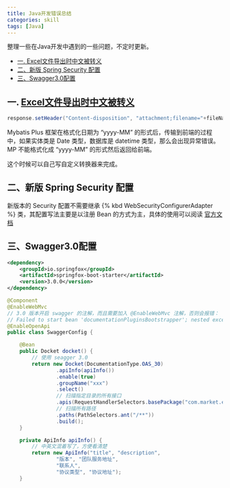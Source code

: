 ```yaml
---
title: Java开发错误总结
categories: skill
tags: [Java]
---
```


整理一些在Java开发中遇到的一些问题，不定时更新。

<!-- more -->

<!-- @import "[TOC]" {cmd="toc" depthFrom=2 depthTo=6 orderedList=true} -->

<!-- code_chunk_output -->

- [一. Excel文件导出时中文被转义](#一-excel文件导出时中文被转义)
- [二、新版 Spring Security 配置](#二新版-spring-security-配置)
- [三、Swagger3.0配置](#三swagger30配置)

<!-- /code_chunk_output -->

## 一. [Excel文件导出时中文被转义](https://blog.csdn.net/qq_28869233/article/details/87979552?spm=1035.2023.3001.6557&utm_medium=distribute.pc_relevant_bbs_down.none-task-blog-2~default~OPENSEARCH~default-6.nonecase&depth_1-utm_source=distribute.pc_relevant_bbs_down.none-task-blog-2~default~OPENSEARCH~default-6.nonecase)

```java
response.setHeader("Content-disposition", "attachment;filename="+fileNameURL+";"+"filename*=utf-8''"+fileNameURL);
```

Mybatis Plus 框架在格式化日期为 “yyyy-MM” 的形式后，传输到前端的过程中，如果实体类是 Date 类型，数据库是 datetime 类型，那么会出现异常错误。MP 不能格式化成 “yyyy-MM” 的形式然后返回给前端。

这个时候可以自己写自定义转换器来完成。

## 二、新版 Spring Security 配置

新版本的 Security 配置不需要继承 {% kbd WebSecurityConfigurerAdapter %} 类，其配置写法主要是以注册 Bean 的方式为主，具体的使用可以阅读 [官方文档](https://spring.io/blog/2022/02/21/spring-security-without-the-websecurityconfigureradapter#ldap-authentication)

## 三、Swagger3.0配置

```xml pom.xml
<dependency>
    <groupId>io.springfox</groupId>
    <artifactId>springfox-boot-starter</artifactId>
    <version>3.0.0</version>
</dependency>
```

```java
@Component
@EnableWebMvc
// 3.0 版本开启 swagger 的注解，而且需要加入 @EnableWebMvc 注解，否则会报错：
// Failed to start bean 'documentationPluginsBootstrapper'; nested exception is java.lang.NullPointerException: Cannot invoke "org.springframework.web.servlet.mvc.condition.PatternsRequestCondition.getPatterns()" because "this.condition" is null
@EnableOpenApi
public class SwaggerConfig {

    @Bean
    public Docket docket() {
        // 使用 seagger 3.0
        return new Docket(DocumentationType.OAS_30)
                .apiInfo(apiInfo())
                .enable(true)
                .groupName("xxx")
                .select()
                // 扫描指定目录的所有接口
                .apis(RequestHandlerSelectors.basePackage("com.market.example.controller"))
                // 扫描所有路径
                .paths(PathSelectors.ant("/**"))
                .build();
    }

    private ApiInfo apiInfo() {
        // 中英文混着写了，方便看清楚
        return new ApiInfo("title", "description",
                "版本", "团队服务地址",
                "联系人",
                "协议类型", "协议地址");
    }
```
